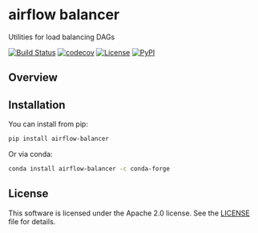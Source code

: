 # airflow balancer

Utilities for load balancing DAGs

[![Build Status](https://github.com/airflow-laminar/airflow-balancer/actions/workflows/build.yml/badge.svg?branch=main&event=push)](https://github.com/airflow-laminar/airflow-balancer/actions/workflows/build.yml)
[![codecov](https://codecov.io/gh/airflow-laminar/airflow-balancer/branch/main/graph/badge.svg)](https://codecov.io/gh/airflow-laminar/airflow-balancer)
[![License](https://img.shields.io/github/license/airflow-laminar/airflow-balancer)](https://github.com/airflow-laminar/airflow-balancer)
[![PyPI](https://img.shields.io/pypi/v/airflow-balancer.svg)](https://pypi.python.org/pypi/airflow-balancer)

## Overview

## Installation

You can install from pip:

```bash
pip install airflow-balancer
```

Or via conda:

```bash
conda install airflow-balancer -c conda-forge
```

## License

This software is licensed under the Apache 2.0 license. See the [LICENSE](LICENSE) file for details.
